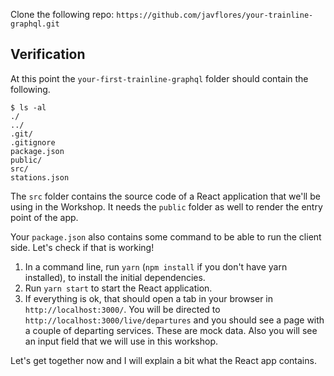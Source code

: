 Clone the following repo: `https://github.com/javflores/your-trainline-graphql.git`

## Verification

At this point the `your-first-trainline-graphql` folder should contain the following.

```
$ ls -al
./
../
.git/
.gitignore
package.json
public/
src/
stations.json
```

The `src` folder contains the source code of a React application that we'll be using in the Workshop.
It needs the `public` folder as well to render the entry point of the app.

Your `package.json` also contains some command to be able to run the client side. 
Let's check if that is working!

1. In a command line, run `yarn` (`npm install` if you don't have yarn installed), to install the initial dependencies.
2. Run `yarn start` to start the React application.
3. If everything is ok, that should open a tab in your browser in `http://localhost:3000/`. You will be directed to `http://localhost:3000/live/departures` and you should see a page with a couple of departing services. These are mock data. Also you will see an input field that we will use in this workshop.

Let's get together now and I will explain a bit what the React app contains.
